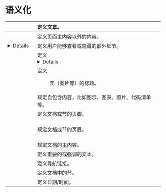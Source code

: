 # 语义化



| <article>    | 定义文章。                                         |
| ------------ | :------------------------------------------------- |
| <aside>      | 定义页面主内容以外的内容。                         |
| <details>    | 定义用户能够查看或隐藏的额外细节。                 |
| <summary>    | 定义 <details> 元素的可见标题。                    |
| <figcaption> | 定义 <figure> 元（图片等）的标题。                 |
| <figure>     | 规定自包含内容，比如图示、图表、照片、代码清单等。 |
| <footer>     | 定义文档或节的页脚。                               |
| <header>     | 规定文档或节的页眉。                               |
| <main>       | 规定文档的主内容。                                 |
| <mark>       | 定义重要的或强调的文本。                           |
| <nav>        | 定义导航链接。                                     |
| <section>    | 定义文档中的节。                                   |
| <time>       | 定义日期/时间。                                    |

